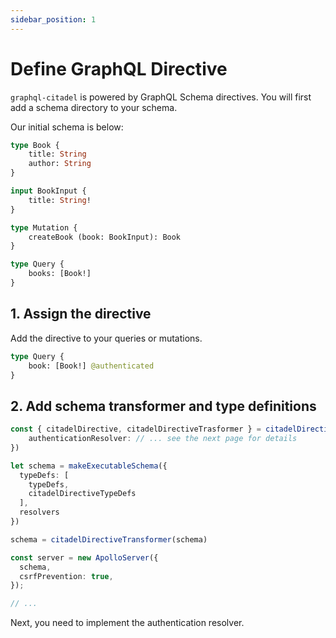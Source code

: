 ```yaml
---
sidebar_position: 1
---
```


# Define GraphQL Directive

`graphql-citadel` is powered by GraphQL Schema directives. You will first add a schema directory to your schema.

Our initial schema is below:

```graphql
type Book {
    title: String
    author: String
}

input BookInput {
    title: String!
}

type Mutation {
    createBook (book: BookInput): Book
}

type Query {
    books: [Book!]
}
```

## 1. Assign the directive

Add the directive to your queries or mutations.

```graphql
type Query {
    book: [Book!] @authenticated
}
```

## 2. Add schema transformer and type definitions

```typescript
const { citadelDirective, citadelDirectiveTrasformer } = citadelDirective({
    authenticationResolver: // ... see the next page for details
})

let schema = makeExecutableSchema({
  typeDefs: [
    typeDefs,
    citadelDirectiveTypeDefs
  ],
  resolvers
})

schema = citadelDirectiveTransformer(schema)

const server = new ApolloServer({
  schema,
  csrfPrevention: true,
});

// ...
```

Next, you need to implement the authentication resolver.
